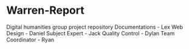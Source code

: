 # Warren-Report
Digital humanities group project repository 
Documentations - Lex
Web Design - Daniel 
Subject Expert - Jack
Quality Control - Dylan
Team Coordinator - Ryan
